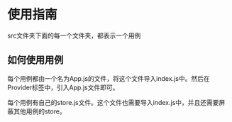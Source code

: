 # 使用指南

src文件夹下面的每一个文件夹，都表示一个用例

## 如何使用用例

每个用例都由一个名为App.js的文件，将这个文件导入index.js中。然后在Provider标签中，引入App.js文件即可。

每个用例有自己的store.js文件。这个文件也需要导入index.js中，并且还需要屏蔽其他用例的store。